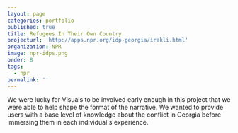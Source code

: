 ```yaml
---
layout: page
categories: portfolio
published: true
title: Refugees In Their Own Country
projecturl: 'http://apps.npr.org/idp-georgia/irakli.html'
organization: NPR
image: npr-idps.png
order: 8
tags:
  - npr
permalink: ''
---
```

We were lucky for Visuals to be involved early enough in this project that we were able to help shape the format of the narrative. We wanted to provide users with a base level of knowledge about the conflict in Georgia before immersing them in each individual's experience.